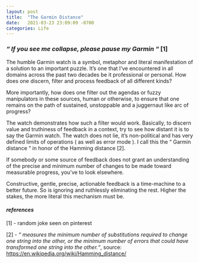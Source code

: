 ```yaml
---
layout: post
title:  "The Garmin Distance"
date:   2021-03-23 23:09:09 -0700
categories: Life
---
```

### _“ If you see me collapse, please pause my Garmin “_ [1]

The humble Garmin watch is a symbol, metaphor and literal manifestation of a solution to an important puzzle. It’s one that I’ve encountered in all domains across the past two decades be it professional or personal. How does one discern, filter and process feedback of all different kinds? 

More importantly, how does one filter out the agendas or fuzzy manipulators in these sources, human or otherwise, to ensure that one remains on the path of sustained, unstoppable and a juggernaut like arc of progress?

The watch demonstrates how such a filter would work. Basically, to discern value and truthiness of feedback in a context, try to see how distant it is to say the Garmin watch. The watch does not lie, it’s non-political and has very defined limits of operations ( as well as error mode ). I call this the “ Garmin distance “ in honor of the Hamming distance [2].

If somebody or some source of feedback does not grant an understanding of the precise and minimum number of changes to be made toward measurable progress, you’ve to look elsewhere.

Constructive, gentle, precise, actionable feedback is a time-machine to a better future. So is ignoring and ruthlessly eliminating the rest. Higher the stakes, the more literal this mechanism must be.

#### _references_

[1] - random joke seen on pinterest

[2] - _“ measures the minimum number of substitutions required to change one string into the other, or the minimum number of errors that could have transformed one string into the other.“_, source: <https://en.wikipedia.org/wiki/Hamming_distance/>